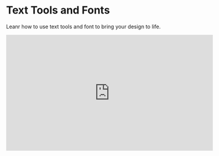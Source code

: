 # Text Tools and Fonts

Leanr how to use text tools and font to bring your design to life.

<iframe width="560" height="315" src="https://www.youtube.com/embed/5i-ebNTjad8?si=hnZBUf5jJBvvX6QF" title="YouTube video player" frameborder="0" allow="accelerometer; autoplay; clipboard-write; encrypted-media; gyroscope; picture-in-picture; web-share" allowfullscreen></iframe>